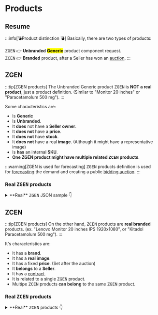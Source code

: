 # Products

## Resume

:::info[💣Product distinction 💣]
Basically, there are two types of products:\
\
<kbd>ZGEN</kbd> 👉 **Unbranded** <mark>**Generic**</mark> product component request.\
<kbd>ZCEN</kbd> 👉 **Branded** product, after a Seller has won an [auction](auction).
:::

## ZGEN

:::tip[ZGEN products]
The Unbranded Generic product <kbd>ZGEN</kbd> is **NOT a real product**, just a product definition. (Similar to "Monitor 20 inches" or "Paracetamolum 500 mg"). 
:::

Some characteristics are:


- Is **Generic**
- Is **Unbranded**.
- It **does** not have a **Seller owner**. 
- It **does not** have a **price**.
- It **does not** have **stock**.
- It **does not** have a real **image**. (Although it might have a representative image)
- Is **has** an internal **SKU**.
- **One ZGEN product might have multiple related <kbd>ZCEN</kbd> products**. 

:::warning[ZGEN is used for forecasting]
<kbd>ZGEN</kbd> products definition is used for [forecasting](forecast) the demand and creating a public [bidding auction](auction).
:::

### Real <kbd>ZGEN</kbd> products

<details>
  <summary>**Real** <kbd>ZGEN</kbd> JSON sample 👇</summary>
  <div>
```jsx
{
        "CODIGO_PRODUCTO": "100001143",
        "TIPO_PRODUCTO": "ZGEN",
        "GRUPO_ARTICULO": "1IN",
        "CODIGO_SECTOR": "S1",
        "DESCRIPCION_SECTOR": "Fármacos",
        "DENOMINACION": "PARACETAMOL 500 MG CM/CM REC",
        "CODIGO_ATC": "N02B0N02BE01",
        "DENOMINACION_ESTANDAR": "PARACETAMOL",
        "CODIGO_ONU": "51142001",
        "TABLA_BASE": "2.1",
        "JERARQUIA": "0010000100004",
        "UMP": "",
        "FABRICANTE": "",
        "CODIGO_EAN": "",
        "DESCRIPCIONGRUPOARTICULO": "INTERMEDIACION"
    }
```
</div>
</details>

## ZCEN

:::tip[ZCEN products]
On the other hand, <kbd>ZCEN</kbd> products are **real branded** products. (ex. "Lenovo Monitor 20 inches IPS 1920x1080", or "Kitadol Paracetamolum 500 mg"). 
:::

It's characteristics are:

- It has a **brand**.
- It has a **real image**.
- It has a fixed **price**. (Set after the auction)
- It **belongs** to a **Seller**.
- It has a [contract](contract).
- It is related to a single <kbd>ZGEN</kbd> product. 
- Multipe <kbd>ZCEN</kbd> products **can belong** to the same <kbd>ZGEN</kbd> product.


### Real <kbd>ZCEN</kbd> products

<details>
  <summary>**Real** <kbd>ZCEN</kbd> products 👇</summary>
  <div>

<Tabs>
  <TabItem value="apple" label="TAPSIN SIN CAFEINA 500 MG" default>
   - name: TAPSIN SIN CAFEINA 500 MG CAJ 1000 CM
   - sku: 500000485
   - Seller SKU: 0092121000
   - ean: 7800004508372
   - image:

    ![Kitadol](/images/img/Kitadol_500MG_24C.jpg)

  </TabItem>
  <TabItem value="orange" label="ACAMOL 500 MG CAJ 1000 CM">
  - name: ACAMOL 500 MG CAJ 1000 CM
   - SKU: 500003917
   - Seller SKU: 0079802770
   - ean: 
   - image:

    ![acamol](/images/img/acamol.jpg)
  </TabItem>
  <TabItem value="banana" label="PARACETAMOL 500 MG CAJ 16 CM">
   - name: PARACETAMOL 500 MG CAJ 16 CM
   - SKU: 500005197
   - Seller SKU: 0077596940
   - ean: 7800007124326
   - image:

    ![acamol](/images/img/2024-01-09_15-20.png)
  </TabItem>
</Tabs>
</div>
</details>


